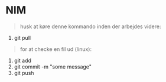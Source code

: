 # NIM
> husk at køre denne kommando inden der arbejdes videre:
1. git pull
> for at checke en fil ud (linux):
1. git add <file>
2. git commit -m "some message"
3. git push
